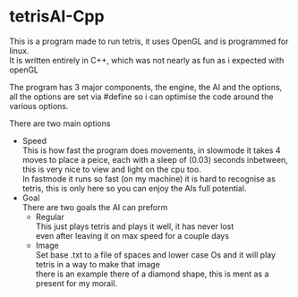 # tetrisAI-Cpp

This is a program made to run tetris, it uses OpenGL and is programmed for linux.<br>
It is written entirely in C++, which was not nearly as fun as i expected with openGL<br>

The program has 3 major components, the engine, the AI and the options,<br>
all the options are set via #define so i can optimise the code around the various options.<br>

There are two main options
* Speed<br>
  This is how fast the program does movements, in slowmode it takes 4 moves to place a peice,
  each with a sleep of (0.03) seconds inbetween, this is very nice to view and light on the cpu too.<br>
  In fastmode it runs so fast (on my machine) it is hard to recognise as tetris, this is only here so you
  can enjoy the AIs full potential.
* Goal<br>
  There are two goals the AI can preform
  * Regular<br>
    This just plays tetris and plays it well, it has never lost <br>
    even after leaving it on max speed for a couple days
  * Image <br>
    Set base .txt to a file of spaces and lower case Os and it will play tetris in a way to make that image<br>
    there is an example there of a diamond shape, this is ment as a present for my morail.
    
